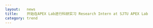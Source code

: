 ```yaml
---
layout:   news
title:    开始在APEX Lab进行科研实习 Research Intern at SJTU APEX Lab 
category: trend
---
```



